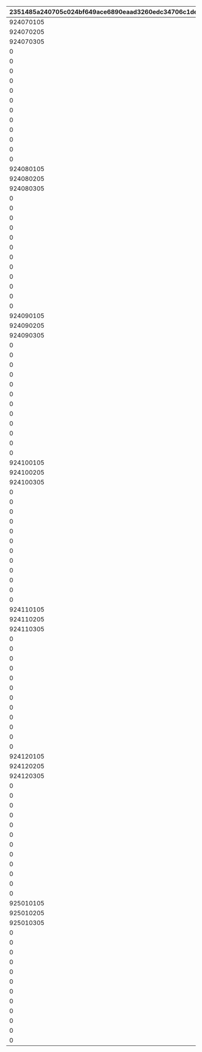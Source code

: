 |2351485a240705c024bf649ace6890eaad3260edc34706c1de21e006ca818a75|821c2d797db211244c968bb6ee62b946bb656003c3b43110cdb3815a01d7e0b0|47a84cfe3dc7979fd1bfadb876eea3a58a0e6361a1a574df88209806926ef94f|0c1bbc54ea48c22e05a401ac4df282a5a1cec01e57cd78f07219d6b652181071|b21e18fbf5bf7bb09e7611c05cf025c02260dfa1ac8583cf87559e1dbfee5fa0|4591d71371464db8f18e963f9a44d86e088ebe1d6dd0022dbfbee658ed9db37d|eea5c082f8a6a98af47edc72ddf1dd7aca58adedd6a064700a4ca5d5a04d276b|
| --- | --- | --- | --- | --- | --- | --- |
|924070105|924070100|924070104|924070101|2407001|924070102|924070103|
|924070205|924070200|924070204|924070201|2407002|924070202|924070203|
|924070305|924070300|924070304|924070301|2407003|924070302|924070303|
|0|924071100|0|924071101|2407004|0|0|
|0|924071200|0|924071201|2407005|0|0|
|0|924071300|0|924071301|2407006|0|0|
|0|924071400|0|924071401|2407007|0|0|
|0|924072100|0|924072101|2407008|0|0|
|0|924072200|0|924072201|2407009|0|0|
|0|924072300|0|924072301|2407010|0|0|
|0|924072400|0|924072401|2407011|0|0|
|0|924073100|0|924073101|2407012|0|0|
|0|924073200|0|924073201|2407013|0|0|
|0|924073300|0|924073301|2407014|0|0|
|0|924073400|0|924073401|2407015|0|0|
|924080105|924080100|924080104|924080101|2408001|924080102|924080103|
|924080205|924080200|924080204|924080201|2408002|924080202|924080203|
|924080305|924080300|924080304|924080301|2408003|924080302|924080303|
|0|924081100|0|924081101|2408004|0|0|
|0|924081200|0|924081201|2408005|0|0|
|0|924081300|0|924081301|2408006|0|0|
|0|924081400|0|924081401|2408007|0|0|
|0|924082100|0|924082101|2408008|0|0|
|0|924082200|0|924082201|2408009|0|0|
|0|924082300|0|924082301|2408010|0|0|
|0|924082400|0|924082401|2408011|0|0|
|0|924083100|0|924083101|2408012|0|0|
|0|924083200|0|924083201|2408013|0|0|
|0|924083300|0|924083301|2408014|0|0|
|0|924083400|0|924083401|2408015|0|0|
|924090105|924090100|924090104|924090101|2409001|924090102|924090103|
|924090205|924090200|924090204|924090201|2409002|924090202|924090203|
|924090305|924090300|924090304|924090301|2409003|924090302|924090303|
|0|924091100|0|924091101|2409004|0|0|
|0|924091200|0|924091201|2409005|0|0|
|0|924091300|0|924091301|2409006|0|0|
|0|924091400|0|924091401|2409007|0|0|
|0|924092100|0|924092101|2409008|0|0|
|0|924092200|0|924092201|2409009|0|0|
|0|924092300|0|924092301|2409010|0|0|
|0|924092400|0|924092401|2409011|0|0|
|0|924093100|0|924093101|2409012|0|0|
|0|924093200|0|924093201|2409013|0|0|
|0|924093300|0|924093301|2409014|0|0|
|0|924093400|0|924093401|2409015|0|0|
|924100105|924100100|924100104|924100101|2410001|924100102|924100103|
|924100205|924100200|924100204|924100201|2410002|924100202|924100203|
|924100305|924100300|924100304|924100301|2410003|924100302|924100303|
|0|924101100|0|924101101|2410004|0|0|
|0|924101200|0|924101201|2410005|0|0|
|0|924101300|0|924101301|2410006|0|0|
|0|924101400|0|924101401|2410007|0|0|
|0|924102100|0|924102101|2410008|0|0|
|0|924102200|0|924102201|2410009|0|0|
|0|924102300|0|924102301|2410010|0|0|
|0|924102400|0|924102401|2410011|0|0|
|0|924103100|0|924103101|2410012|0|0|
|0|924103200|0|924103201|2410013|0|0|
|0|924103300|0|924103301|2410014|0|0|
|0|924103400|0|924103401|2410015|0|0|
|924110105|924110100|924110104|924110101|2411001|924110102|924110103|
|924110205|924110200|924110204|924110201|2411002|924110202|924110203|
|924110305|924110300|924110304|924110301|2411003|924110302|924110303|
|0|924111100|0|924111101|2411004|0|0|
|0|924111200|0|924111201|2411005|0|0|
|0|924111300|0|924111301|2411006|0|0|
|0|924111400|0|924111401|2411007|0|0|
|0|924112100|0|924112101|2411008|0|0|
|0|924112200|0|924112201|2411009|0|0|
|0|924112300|0|924112301|2411010|0|0|
|0|924112400|0|924112401|2411011|0|0|
|0|924113100|0|924113101|2411012|0|0|
|0|924113200|0|924113201|2411013|0|0|
|0|924113300|0|924113301|2411014|0|0|
|0|924113400|0|924113401|2411015|0|0|
|924120105|924120100|924120104|924120101|2412001|924120102|924120103|
|924120205|924120200|924120204|924120201|2412002|924120202|924120203|
|924120305|924120300|924120304|924120301|2412003|924120302|924120303|
|0|924121100|0|924121101|2412004|0|0|
|0|924121200|0|924121201|2412005|0|0|
|0|924121300|0|924121301|2412006|0|0|
|0|924121400|0|924121401|2412007|0|0|
|0|924122100|0|924122101|2412008|0|0|
|0|924122200|0|924122201|2412009|0|0|
|0|924122300|0|924122301|2412010|0|0|
|0|924122400|0|924122401|2412011|0|0|
|0|924123100|0|924123101|2412012|0|0|
|0|924123200|0|924123201|2412013|0|0|
|0|924123300|0|924123301|2412014|0|0|
|0|924123400|0|924123401|2412015|0|0|
|925010105|925010100|925010104|925010101|2501001|925010102|925010103|
|925010205|925010200|925010204|925010201|2501002|925010202|925010203|
|925010305|925010300|925010304|925010301|2501003|925010302|925010303|
|0|925011100|0|925011101|2501004|0|0|
|0|925011200|0|925011201|2501005|0|0|
|0|925011300|0|925011301|2501006|0|0|
|0|925011400|0|925011401|2501007|0|0|
|0|925012100|0|925012101|2501008|0|0|
|0|925012200|0|925012201|2501009|0|0|
|0|925012300|0|925012301|2501010|0|0|
|0|925012400|0|925012401|2501011|0|0|
|0|925013100|0|925013101|2501012|0|0|
|0|925013200|0|925013201|2501013|0|0|
|0|925013300|0|925013301|2501014|0|0|
|0|925013400|0|925013401|2501015|0|0|